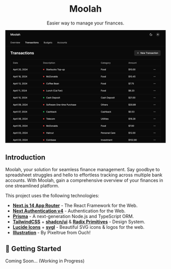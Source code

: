 <div align="center">
	<h1><b>Moolah</b></h1>
	<p>Easier way to manage your finances.</p>
</div>

<div align="center">
	<img src="public/images/transactions_screenshot.png">
</div>

## Introduction

Moolah, your solution for seamless finance management. Say goodbye to spreadsheet struggles and hello to effortless tracking across multiple bank accounts. With Moolah, gain a comprehensive overview of your finances in one streamlined platform.

This project uses the following technologies:

- [**Next.js 14 App Router**](https://nextjs.org/) - The React Framework for the Web.
- [**Next Authentication v4**](https://next-auth.js.org/) - Authentication for the Web.
- [**Prisma**](https://prisma.io) - A next-generation Node.js and TypeScript ORM.
- [**TailwindCSS**](https://tailwindcss.com) + [**shadcn/ui**](https://ui.shadcn.com) & [**Radix Primitives**](https://www.radix-ui.com) - Design System.
- [**Lucide Icons**](https://lucide.dev) + [**svgl**](https://svgl.app) - Beautiful SVG icons & logos for the web.
- [**Illustration**](https://www.pixeltrue.com/packs) - By Pixeltrue from Ouch!

## 🚀 Getting Started

Coming Soon... (Working in Progress)
